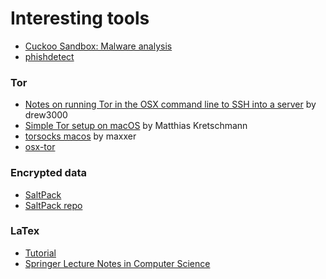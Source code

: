 # Interesting tools

* [Cuckoo Sandbox: Malware analysis](https://github.com/cuckoosandbox)
* [phishdetect](https://github.com/phishdetect/phishdetect)

### Tor

* [Notes on running Tor in the OSX command line to SSH into a server](https://drew3000.net/osx-tor-terminal/)
  by drew3000
* [Simple Tor setup on macOS](https://kremalicious.com/simple-tor-setup-on-mac-os-x/)
  by Matthias Kretschmann
* [torsocks macos](https://lorenzo.mile.si/torsocks-macos-is-located-directory-protected-apples-system-integrity-protection/201/)
  by maxxer
* [osx-tor](https://github.com/b4rton/osx-tor)

### Encrypted data

* [SaltPack](https://saltpack.org/)
* [SaltPack repo](https://github.com/keybase/saltpack)

### LaTex

* [Tutorial](https://es.overleaf.com/learn/latex/Paragraphs_and_new_lines)
* [Springer Lecture Notes in Computer Science](https://www.overleaf.com/project)